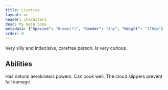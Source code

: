 ```yaml
---
title: Licorice
layout: oc
header: characters
desc: My main Sona
metadata: {"Species": "Human(?)", "Gender": "Any", "Height": "170cm"}
order: 0
---
```

Very silly and indecisive, carefree person. Is very curious.
## Abilities
Has natural aerokinesis powers. Can cook well. The cloud slippers prevent fall damage.
